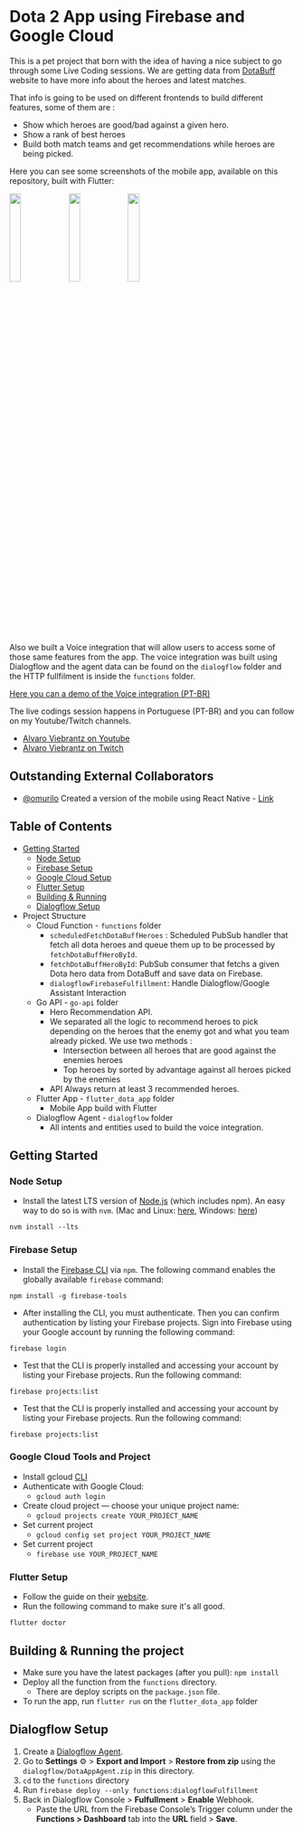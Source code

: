 # Dota 2 App using Firebase and Google Cloud

This is a pet project that born with the idea of having a nice subject to go through some Live Coding sessions. We are getting data from [DotaBuff](https://dotabuff.com) website to have more info about the heroes and latest matches.

That info is going to be used on different frontends to build different features, some of them are :

- Show which heroes are good/bad against a given hero.
- Show a rank of best heroes
- Build both match teams and get recommendations while heroes are being picked.

Here you can see some screenshots of the mobile app, available on this repository, built with Flutter:

<img src="https://github.com/alvarowolfx/gcloud-flutter-dota-app/raw/master/.images/screenshot01.jpeg" width="20%" height="20%" /> <img src="https://github.com/alvarowolfx/gcloud-flutter-dota-app/raw/master/.images/screenshot02.jpeg" width="20%" height="20%" /> <img src="https://github.com/alvarowolfx/gcloud-flutter-dota-app/raw/master/.images/screenshot03.jpeg" width="20%" height="20%" />

Also we built a Voice integration that will allow users to access some of those same features from the app. The voice integration was built using Dialogflow and the agent data can be found on the `dialogflow` folder and the HTTP fullfilment is inside the `functions` folder.

[Here you can a demo of the Voice integration (PT-BR)](https://twitter.com/alvaroviebrantz/status/1258213959787786246?s=20)

The live codings session happens in Portuguese (PT-BR) and you can follow on my Youtube/Twitch channels.

- [Alvaro Viebrantz on Youtube](https://youtube.com/alvaroviebrantz)
- [Alvaro Viebrantz on Twitch](https://twitch.tv/alvaroviebrantz)

## Outstanding External Collaborators

- [@omurilo](https://github.com/omurilo) Created a version of the mobile using React Native - [Link](https://github.com/omurilo/gcloud-react-native-dota-app)

## Table of Contents

- [Getting Started](#getting-started)
  - [Node Setup](#node-setup)
  - [Firebase Setup](#firebase-setup)
  - [Google Cloud Setup](#google-cloud-tools-and-project)
  - [Flutter Setup](#google-cloud-tools-and-project)
  - [Building & Running](#building-&-running-the-project)
  - [Dialogflow Setup](#dialogflow-setup)
- Project Structure
  - Cloud Function - `functions` folder
    - `scheduledFetchDotaBuffHeroes` : Scheduled PubSub handler that fetch all dota heroes and queue them up to be processed by `fetchDotaBuffHeroById`.
    - `fetchDotaBuffHeroById`: PubSub consumer that fetchs a given Dota hero data from DotaBuff and save data on Firebase.
    - `dialogflowFirebaseFulfillment`: Handle Dialogflow/Google Assistant Interaction
  - Go API - `go-api` folder
    - Hero Recommendation API.
    - We separated all the logic to recommend heroes to pick depending on the heroes that the enemy got and what you team already picked. We use two methods :
      - Intersection between all heroes that are good against the enemies heroes
      - Top heroes by sorted by advantage against all heroes picked by the enemies
    - API Always return at least 3 recommended heroes.
  - Flutter App - `flutter_dota_app` folder
    - Mobile App build with Flutter
  - Dialogflow Agent - `dialogflow` folder
    - All intents and entities used to build the voice integration.

## Getting Started

### Node Setup

- Install the latest LTS version of [Node.js](https://nodejs.org/) (which includes npm). An easy way to do so is with `nvm`. (Mac and Linux: [here](https://github.com/creationix/nvm), Windows: [here](https://github.com/coreybutler/nvm-windows))

```shell
nvm install --lts
```

### Firebase Setup

- Install the [Firebase CLI](https://firebase.google.com/docs/cli) via `npm`. The following command enables the globally available `firebase` command:

```shell
npm install -g firebase-tools
```

- After installing the CLI, you must authenticate. Then you can confirm authentication by listing your Firebase projects. Sign into Firebase using your Google account by running the following command:

```shell
firebase login
```

- Test that the CLI is properly installed and accessing your account by listing your Firebase projects. Run the following command:

```shell
firebase projects:list
```

- Test that the CLI is properly installed and accessing your account by listing your Firebase projects. Run the following command:

```shell
firebase projects:list
```

### Google Cloud Tools and Project

- Install gcloud [CLI](https://cloud.google.com/sdk/install)
- Authenticate with Google Cloud:
  - `gcloud auth login`
- Create cloud project — choose your unique project name:
  - `gcloud projects create YOUR_PROJECT_NAME`
- Set current project
  - `gcloud config set project YOUR_PROJECT_NAME`
- Set current project
  - `firebase use YOUR_PROJECT_NAME`

### Flutter Setup

- Follow the guide on their [website](https://flutter.dev/docs/get-started/install).
- Run the following command to make sure it's all good.

```shell
flutter doctor
```

## Building & Running the project

- Make sure you have the latest packages (after you pull): `npm install`
- Deploy all the function from the `functions` directory.
  - There are deploy scripts on the `package.json` file.
- To run the app, run `flutter run` on the `flutter_dota_app` folder

## Dialogflow Setup

1. Create a [Dialogflow Agent](https://console.dialogflow.com/).
2. Go to **Settings** ⚙ > **Export and Import** > **Restore from zip** using the `dialogflow/DotaAppAgent.zip` in this directory.
3. `cd` to the `functions` directory
4. Run `firebase deploy --only functions:dialogflowFulfillment`
5. Back in Dialogflow Console > **Fulfullment** > **Enable** Webhook.
   - Paste the URL from the Firebase Console’s Trigger column under the **Functions > Dashboard** tab into the **URL** field > **Save**.
